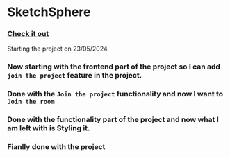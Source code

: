 # SketchSphere

### [Check it out](https://sketchsphere.vercel.app/)

Starting the project on 23/05/2024

### Now starting with the frontend part of the project so I can add `join the project` feature in the project.

### Done with the `Join the project` functionality and now I want to `Join the room`

### Done with the functionality part of the project and now what I am left with is Styling it.

### Fianlly done with the project 
